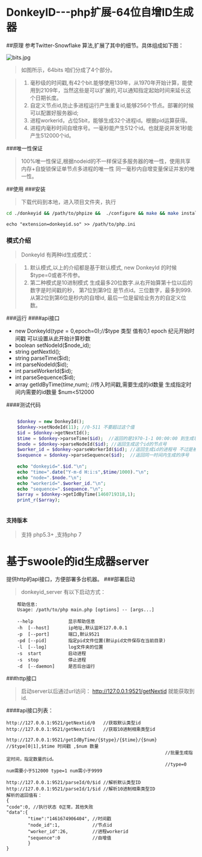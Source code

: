 # DonkeyID---php扩展-64位自增ID生成器
##原理
	参考Twitter-Snowflake 算法,扩展了其中的细节。具体组成如下图：
	
![bits.jpg](https://github.com/osgochina/donkeyid/blob/master/doc/bits.jpg?raw=true)

> 如图所示，64bits 咱们分成了4个部分。

> 1. 毫秒级的时间戳,有42个bit.能够使用139年，从1970年开始计算，能使用到2109年，当然这些是可以扩展的,可以通知指定起始时间来延长这个日期长度。
> 2. 自定义节点id,防止多进程运行产生重复id,能够256个节点。部署的时候可以配置好服务器id;
> 4. 进程workerid，占位5bit，能够生成32个进程id。根据pid运算获得。
> 4. 进程内毫秒时间自增序号。一毫秒能产生512个id。也就是说并发1秒能产生512000个id。

###唯一性保证
> 100%唯一性保证,根据nodeid的不一样保证多服务器的唯一性，使用共享内存+自旋锁保证单节点多进程的唯一性
> 同一毫秒内自增变量保证并发的唯一性。

##使用
###安装

> 下载代码到本地，进入项目文件夹，执行

```Bash
cd ./donkeyid && /path/to/phpize &&  ./configure && make && make install
```

```Bssh
echo "extension=donkeyid.so" >> /path/to/php.ini
```
### 模式介绍

> DonkeyId 有两种id生成模式：

> 1. 默认模式,以上的介绍都是基于默认模式, new DonkeyId 的时候 $type=0或者不传参。
> 2. 第二种模式是10进制模式 生成最多20位数字.从右开始算第十位以后的数字是时间戳的秒，
>    第7位到第9位 是节点id。三位数字，最多到999.从第2位到第6位是秒内的自增id,
     最后一位是留给业务方的自定义位数。

###运行
####api接口

* new DonkeyId($type=0,$epoch=0);//$type 类型 值有0,1 epoch 纪元开始时间戳 可以设置从此开始计算秒数
* boolean setNodeId($node_id);
* string getNextId();
* string parseTime($id);
* int parseNodeId($id);
* int parseWorkerId($id);
* int parseSequence($id);
* array getIdByTime($time,$num); //传入时间戳,需要生成的id数量 生成指定时间内需要的id数量 $num<512000

####测试代码

```php

    $donkey = new DonkeyId();
    $donkey->setNodeId(11); //0-511 不要超过这个值
    $id = $donkey->getNextId();
    $time = $donkey->parseTime($id);  //返回的是1970-1-1 00:00:00 到生成事件的毫秒数
    $node = $donkey->parseNodeId($id); //返回生成这个id的节点号
    $worker_id = $donkey->parseWorkerId($id); //返回生成id的进程号 不过是被处理过的，最多0-31
    $sequence = $donkey->parseSequence($id);  //返回同一时间内生成的序号
    
    echo "donkeyid=".$id."\n";
    echo "time=".date("Y-m-d H:i:s",$time/1000)."\n";
    echo "node=".$node."\n";
    echo "workerid=".$worker_id."\n";
    echo "sequence=".$sequence."\n";
    $array = $donkey->getIdByTime(1460719318,1);
    print_r($array);
   
```
#### 支持版本
> 支持 php5.3+ ,支持php 7

# 基于swoole的id生成器server

提供http的api接口，方便部署多台机器。
###部署启动
> donkeyid_server 有以下启动方式：
```
    帮助信息:
    Usage: /path/to/php main.php [options] -- [args...]

    --help             显示帮助信息
    -h  [--host]       ip地址,默认监听127.0.0.1
    -p  [--port]       端口,默认9521
    -pd [--pid]        指定pid文件位置(默认pid文件保存在当前目录)
    -l  [--log]        log文件夹的位置
    -s  start          启动进程
    -s  stop           停止进程
    -d  [--daemon]     是否后台运行
```
###http接口

> 启动server以后通过url访问：
> http://127.0.0.1:9521/getNextid 就能获取到id.

####api接口列表：

```
http://127.0.0.1:9521/getNextid/0   //获取默认类型id
http://127.0.0.1:9521/getNextid/1   //获取10进制相乘类型id

http://127.0.0.1:9521/getIdByTime/{$type}/{$time}/{$num}   //$type[0|1],$time 时间戳 ,$num 数量
                                                           //批量生成指定时间，指定数量的id。
                                                           //type=0 num需要小于512000 type=1 num需小于9999

http://127.0.0.1:9521/parseId/0/$id //解析默认类型ID
http://127.0.0.1:9521/parseId/1/$id //解析10进制相乘类型ID
解析的返回值有：
{
"code":0, //执行状态 0正常，其他失败
"data":{
        "time":"1461674906404", //时间戳
        "node_id":1,            //节点id
        "worker_id":26,         //进程workerid
        "sequence":0            //自增值
        }
}

```